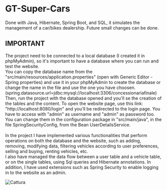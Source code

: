 # GT-Super-Cars
Done with Java, Hibernate, Spring Boot, and  SQL, it simulates the management of a car/bikes dealership. Future small changes can be done.

 <h2> IMPORTANT </h2>
 The project need to be connected to a local database (I created it in phpMyAdmin), so it's important to have a database where 
 you can run and test the website. <br>You can copy the database name from the "src/main/resources/application.properties" (open with Generic Editor -  Spring properties) and use it in your phpMyAdmin to create the database or change the name in the file and use the one you have choosen. 
 <br>(spring.datasource.url=jdbc:mysql://localhost:3306/concessionariafinale)<br>
 Then, run the project with the database opened and you'll se the creation of the tables and the content. To open the website page, use this link:
 "http://localhost:8080/login" and you'll be redirected to the login page. You have to access with "admin" as username and "admin" as password too.<br>
 You can change them in the configuration package in "src/main/java", in the file SpringSecurityConfig, from the Bean UserDetailsService.
<br><br>
 In the project I have implemented various functionalities that perform operations on both the database and the website, such as adding, removing,  modifying data, filtering vehicles according to user preferences, selling and buying, renting vehicles, etc. 
<br>
 I also have managed the data flow between a user table and a vehicle table, or on the single tables, using Sql queries
 and Hibernate annotations. In addition, I have used extensions such as Spring Security to enable logging in to the website as an admin.

![Cattura](https://github.com/SuperBona/GT-Super-Cars/assets/122936032/e8c06015-92d0-4eae-b6a7-8e5a098e32ff)
